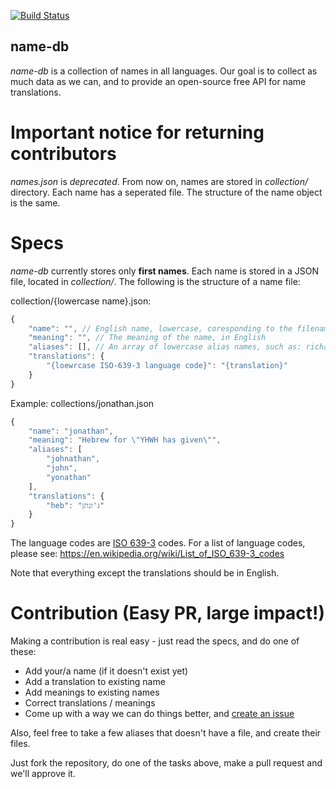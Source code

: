 [![Build Status](https://travis-ci.org/bluzi/name-db.svg?branch=master)](https://travis-ci.org/bluzi/name-db)

## name-db
*name-db* is a collection of names in all languages. Our goal is to collect as much data as we can, and to provide an open-source free API for name translations.

# Important notice for returning contributors
*names.json* is *deprecated*. From now on, names are stored in *collection/* directory. Each name has a seperated file. 
The structure of the name object is the same.

# Specs
*name-db* currently stores only **first names**.
Each name is stored in a JSON file, located in *collection/*. The following is the structure of a name file:

collection/{lowercase name}.json:
```js
{
    "name": "", // English name, lowercase, coresponding to the filename
    "meaning": "", // The meaning of the name, in English
    "aliases": [], // An array of lowercase alias names, such as: richard -> dick, daniel -> dan, etc.
    "translations": {
        "{loewrcase ISO-639-3 language code}": "{translation}" 
    }
}
``` 

Example:
collections/jonathan.json
```js
{
    "name": "jonathan",
    "meaning": "Hebrew for \"YHWH has given\"",
    "aliases": [
        "johnathan",
        "john",
        "yonathan"
    ], 
    "translations": {
        "heb": "ג'ונתן" 
    }
}
``` 

The language codes are [ISO 639-3](https://en.wikipedia.org/wiki/List_of_ISO_639-1_codes) codes. For a list of language codes, please see: https://en.wikipedia.org/wiki/List_of_ISO_639-3_codes

Note that everything except the translations should be in English.

# Contribution (Easy PR, large impact!)
Making a contribution is real easy - just read the specs, and do one of these:
- Add your/a name (if it doesn't exist yet)
- Add a translation to existing name
- Add meanings to existing names
- Correct translations / meanings
- Come up with a way we can do things better, and [create an issue](https://github.com/bluzi/name-db/issues)

Also, feel free to take a few aliases that doesn't have a file, and create their files.

Just fork the repository, do one of the tasks above, make a pull request and we'll approve it.
